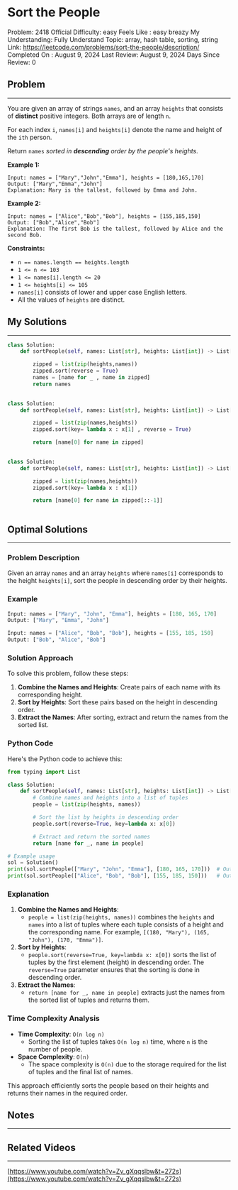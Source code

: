 # Sort the People

Problem: 2418
Official Difficulty: easy
Feels Like : easy breazy
My Understanding: Fully Understand
Topic: array, hash table, sorting, string
Link: https://leetcode.com/problems/sort-the-people/description/
Completed On : August 9, 2024
Last Review: August 9, 2024
Days Since Review: 0

## Problem

---

You are given an array of strings `names`, and an array `heights` that consists of **distinct** positive integers. Both arrays are of length `n`.

For each index `i`, `names[i]` and `heights[i]` denote the name and height of the `ith` person.

Return `names` *sorted in **descending** order by the people's heights*.

**Example 1:**

```
Input: names = ["Mary","John","Emma"], heights = [180,165,170]
Output: ["Mary","Emma","John"]
Explanation: Mary is the tallest, followed by Emma and John.
```

**Example 2:**

```
Input: names = ["Alice","Bob","Bob"], heights = [155,185,150]
Output: ["Bob","Alice","Bob"]
Explanation: The first Bob is the tallest, followed by Alice and the second Bob.
```

**Constraints:**

- `n == names.length == heights.length`
- `1 <= n <= 103`
- `1 <= names[i].length <= 20`
- `1 <= heights[i] <= 105`
- `names[i]` consists of lower and upper case English letters.
- All the values of `heights` are distinct.

## My Solutions

---

```python
class Solution:
    def sortPeople(self, names: List[str], heights: List[int]) -> List[str]:

        zipped = list(zip(heights,names))
        zipped.sort(reverse = True)
        names = [name for _ , name in zipped]
        return names
        
```

```python
class Solution:
    def sortPeople(self, names: List[str], heights: List[int]) -> List[str]:

        zipped = list(zip(names,heights))
        zipped.sort(key= lambda x : x[1] , reverse = True)

        return [name[0] for name in zipped]
        
```

```python
class Solution:
    def sortPeople(self, names: List[str], heights: List[int]) -> List[str]:

        zipped = list(zip(names,heights))
        zipped.sort(key= lambda x : x[1])

        return [name[0] for name in zipped[::-1]]
        
```

## Optimal Solutions

---

### Problem Description

Given an array `names` and an array `heights` where `names[i]` corresponds to the height `heights[i]`, sort the people in descending order by their heights.

### Example

```python
Input: names = ["Mary", "John", "Emma"], heights = [180, 165, 170]
Output: ["Mary", "Emma", "John"]

Input: names = ["Alice", "Bob", "Bob"], heights = [155, 185, 150]
Output: ["Bob", "Alice", "Bob"]

```

### Solution Approach

To solve this problem, follow these steps:

1. **Combine the Names and Heights**: Create pairs of each name with its corresponding height.
2. **Sort by Heights**: Sort these pairs based on the height in descending order.
3. **Extract the Names**: After sorting, extract and return the names from the sorted list.

### Python Code

Here's the Python code to achieve this:

```python
from typing import List

class Solution:
    def sortPeople(self, names: List[str], heights: List[int]) -> List[str]:
        # Combine names and heights into a list of tuples
        people = list(zip(heights, names))

        # Sort the list by heights in descending order
        people.sort(reverse=True, key=lambda x: x[0])

        # Extract and return the sorted names
        return [name for _, name in people]

# Example usage
sol = Solution()
print(sol.sortPeople(["Mary", "John", "Emma"], [180, 165, 170]))  # Output: ["Mary", "Emma", "John"]
print(sol.sortPeople(["Alice", "Bob", "Bob"], [155, 185, 150]))   # Output: ["Bob", "Alice", "Bob"]

```

### Explanation

1. **Combine the Names and Heights**:
    - `people = list(zip(heights, names))` combines the `heights` and `names` into a list of tuples where each tuple consists of a height and the corresponding name. For example, `[(180, "Mary"), (165, "John"), (170, "Emma")]`.
2. **Sort by Heights**:
    - `people.sort(reverse=True, key=lambda x: x[0])` sorts the list of tuples by the first element (height) in descending order. The `reverse=True` parameter ensures that the sorting is done in descending order.
3. **Extract the Names**:
    - `return [name for _, name in people]` extracts just the names from the sorted list of tuples and returns them.

### Time Complexity Analysis

- **Time Complexity**: `O(n log n)`
    - Sorting the list of tuples takes `O(n log n)` time, where `n` is the number of people.
- **Space Complexity**: `O(n)`
    - The space complexity is `O(n)` due to the storage required for the list of tuples and the final list of names.

This approach efficiently sorts the people based on their heights and returns their names in the required order.

## Notes

---

 

## Related Videos

---

[https://www.youtube.com/watch?v=Zv_gXqqslbw&t=272s](https://www.youtube.com/watch?v=Zv_gXqqslbw&t=272s)